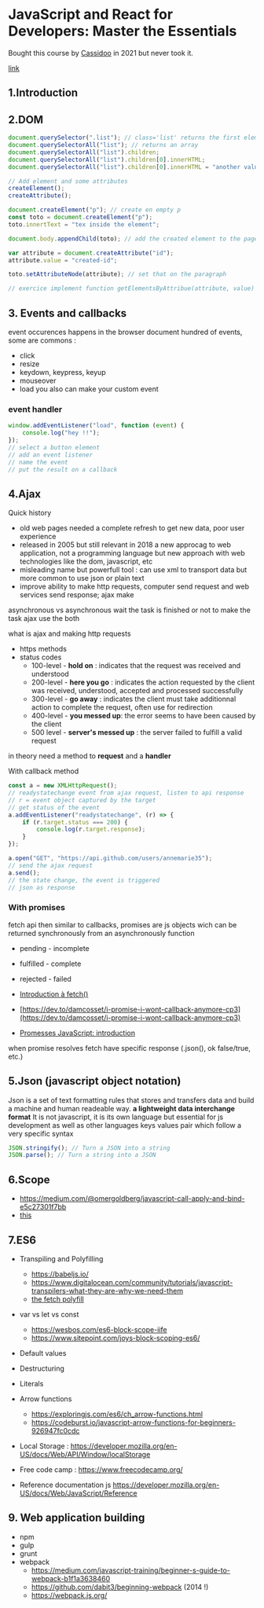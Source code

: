 # JavaScript and React for Developers: Master the Essentials

Bought this course by [Cassidoo](https://cassidoo.co/) in 2021 but never took it.

[link](https://www.udemy.com/course/js-and-react-for-devs/?couponCode=NEWYEARCAREERFT)

## 1.Introduction

## 2.DOM

```js
document.querySelector(".list"); // class='list' returns the first element matching the query
document.querySelectorAll("list"); // returns an array
document.querySelectorAll("list").children;
document.querySelectorAll("list").children[0].innerHTML;
document.querySelectorAll("list").children[0].innerHTML = "another value "; // manipulate the DOM

// Add element and some attributes
createElement();
createAttribute();

document.createElement("p"); // create en empty p
const toto = document.createElement("p");
toto.innertText = "tex inside the element";

document.body.appendChild(toto); // add the created element to the page

var attribute = document.createAttribute("id");
attribute.value = "created-id";

toto.setAttributeNode(attribute); // set that on the paragraph

// exercice implement function getElementsByAttribue(attribute, value)
```

## 3. Events and callbacks

event occurences happens in the browser
document
hundred of events, some are commons :

- click
- resize
- keydown, keypress, keyup
- mouseover
- load
  you also can make your custom event

### event handler

```js
window.addEventListener("load", function (event) {
    console.log("hey !!");
});
// select a button element
// add an event listener
// name the event
// put the result on a callback
```

## 4.Ajax

Quick history

- old web pages needed a complete refresh to get new data, poor user experience
- released in 2005 but still relevant in 2018 a new approcag to web application, not a programming language but new approach with web technologies like the dom, javascript, etc
- misleading name but powerfull tool : can use xml to transport data but more common to use json or plain text
- improve ability to make http requests, computer send request and web services send response; ajax make

asynchronous vs asynchronous
wait the task is finished or not to make the task
ajax use the both

what is ajax
and making http requests

- https methods
- status codes
    - 100-level - **hold on** : indicates that the request was received and understood
    - 200-level - **here you go** : indicates the action requested by the client was received, understood, accepted and processed successfully
    - 300-level - **go away** : indicates the client must take additionnal action to complete the request, often use for redirection
    - 400-level - **you messed up**: the error seems to have been caused by the client
    - 500 level - **server's messed up** : the server failed to fulfill a valid request

in theory need a method to **request** and a **handler**

With callback method

```js
const a = new XMLHttpRequest();
// readystatechange event from ajax request, listen to api response
// r = event object captured by the target
// get status of the event
a.addEventListener("readystatechange", (r) => {
    if (r.target.status === 200) {
        console.log(r.target.response);
    }
});

a.open("GET", "https://api.github.com/users/annemarie35");
// send the ajax request
a.send();
// the state change, the event is triggered
// json as response
```

### With promises

fetch api
then similar to callbacks, promises are js objects wich can be returned synchronously from an asynchronously function

- pending - incomplete
- fulfilled - complete
- rejected - failed

- [Introduction à fetch() ](https://web.dev/articles/introduction-to-fetch?hl=fr)
- [https://dev.to/damcosset/i-promise-i-wont-callback-anymore-cp3](https://dev.to/damcosset/i-promise-i-wont-callback-anymore-cp3)
- [Promesses JavaScript: introduction](https://web.dev/articles/promises?hl=fr)

when promise resolves
fetch have specific response (.json(), ok false/true, etc.)

## 5.Json (javascript object notation)

Json is a set of text formatting rules that stores and transfers data and build a machine and human readeable way. **a lightweight data interchange format**
It is not javascript, it is its own language but essential for js development as well as other languages
keys values pair which follow a very specific syntax

```javascript
JSON.stringify(); // Turn a JSON into a string
JSON.parse(); // Turn a string into a JSON
```

## 6.Scope

- https://medium.com/@omergoldberg/javascript-call-apply-and-bind-e5c27301f7bb
- [this](https://developer.mozilla.org/en-US/docs/Web/JavaScript/Reference/Operators/this)

## 7.ES6
- Transpiling and Polyfilling
  - https://babeljs.io/
  - https://www.digitalocean.com/community/tutorials/javascript-transpilers-what-they-are-why-we-need-them
  - [the fetch polyfill](https://github.com/JakeChampion/fetch)
- var vs let vs const
  - https://wesbos.com/es6-block-scope-iife
  - https://www.sitepoint.com/joys-block-scoping-es6/
- Default values
- Destructuring
- Literals
- Arrow functions
  - https://exploringjs.com/es6/ch_arrow-functions.html
  - https://codeburst.io/javascript-arrow-functions-for-beginners-926947fc0cdc


- Local Storage : https://developer.mozilla.org/en-US/docs/Web/API/Window/localStorage
- Free code camp : https://www.freecodecamp.org/
- Reference documentation js https://developer.mozilla.org/en-US/docs/Web/JavaScript/Reference

## 9. Web application building
- npm
- gulp
- grunt
- webpack
  - https://medium.com/javascript-training/beginner-s-guide-to-webpack-b1f1a3638460
  - https://github.com/dabit3/beginning-webpack (2014 !)
  - https://webpack.js.org/